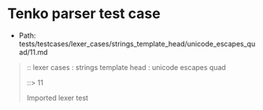 # Tenko parser test case

- Path: tests/testcases/lexer_cases/strings_template_head/unicode_escapes_quad/11.md

> :: lexer cases : strings template head : unicode escapes quad
>
> ::> 11
>
> Imported lexer test
>
> <template head> unclosed strings with incomplete unicode escapes

## FAIL

## Input

`````js
`\ua
`````

## Output

_Note: the whole output block is auto-generated. Manual changes will be overwritten!_

Below follow outputs in four parsing modes: sloppy mode, strict mode script goal, module goal, web compat mode (always sloppy).

Note that the output parts are auto-generated by the test runner to reflect actual result.

### Sloppy mode

Parsed with script goal and as if the code did not start with strict mode header.

`````
throws: Lexer error!
    Not enough characters left for a proper unicode escape

`\ua
^------- error
`````

### Strict mode

Parsed with script goal but as if it was starting with `"use strict"` at the top.

_Output same as sloppy mode._

### Module goal

Parsed with the module goal.

_Output same as sloppy mode._

### Web compat mode

Parsed in sloppy script mode but with the web compat flag enabled.

_Output same as sloppy mode._

